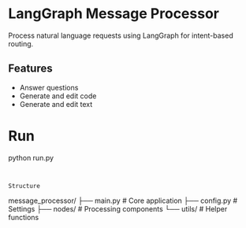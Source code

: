 # LangGraph Message Processor

Process natural language requests using LangGraph for intent-based routing.

## Features
- Answer questions
- Generate and edit code
- Generate and edit text

# Run
python run.py
```


Structure
```
message_processor/
├── main.py         # Core application
├── config.py       # Settings
├── nodes/          # Processing components
└── utils/          # Helper functions
```
